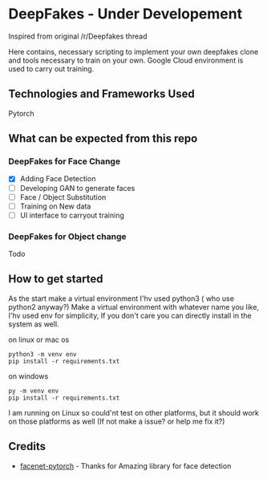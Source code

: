 # DeepFakes - Under Developement
Inspired from original /r/Deepfakes thread


Here contains, necessary scripting to implement your own deepfakes clone and tools necessary to train on your own.
Google Cloud environment is used to carry out training.

## Technologies and Frameworks Used
Pytorch


## What can be expected from this repo

### DeepFakes for Face Change
- [x] Adding Face Detection
- [ ] Developing GAN to generate faces
- [ ] Face / Object Substitution
- [ ] Training on New data
- [ ] UI interface to carryout training

### DeepFakes for Object change
Todo 

## How to get started

As the start make a virtual environment I'hv used python3 ( who use python2 anyway?) 
Make a virtual environment with whatever name you like, I'hv used env for simplicity, If you don't care you can directly install in the system as well.

on linux or mac os
```
python3 -m venv env
pip install -r requirements.txt
```

on windows

```
py -m venv env
pip install -r requirements.txt
```
I am running on Linux so could'nt test on other platforms, but it should work on those platforms as well (If not make a issue? or help me fix it?)
## Credits

* [facenet-pytorch](https://github.com/timesler/facenet-pytorch) - Thanks for Amazing library for face detection